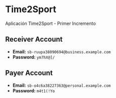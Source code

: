 # Time2Sport

Aplicación Time2Sport - Primer Incremento


## Receiver Account
- **Email:** `sb-ruupa38090694@business.example.com`  
- **Password:** `ym7hX@]/`

## Payer Account
- **Email:** `sb-o4c6a38227363@personal.example.com`  
- **Password:** `m4t1(!Yo`